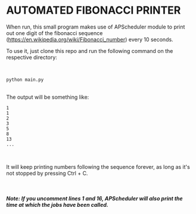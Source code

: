 # AUTOMATED FIBONACCI PRINTER

When run, this small program makes use of APScheduler module to print out one digit of the fibonacci sequence (https://en.wikipedia.org/wiki/Fibonacci_number) every 10 seconds.

To use it, just clone this repo and run the following command on the respective directory:

<br>

```
python main.py
```

<br>
The output will be something like:

<br>

```
1
1
2
3
5
8
13
...
```

<br>

It will keep printing numbers following the sequence forever, as long as it's not stopped by pressing Ctrl + C.

<br>

##### Note: If you uncomment lines 1 and 16, APScheduler will also print the time at which the jobs have been called.